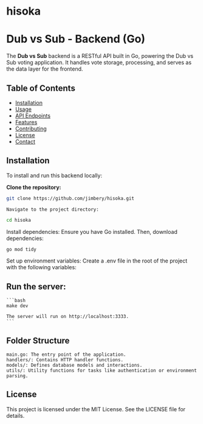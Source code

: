 # hisoka

# Dub vs Sub - Backend (Go)

The **Dub vs Sub** backend is a RESTful API built in Go, powering the Dub vs Sub voting application. It handles vote storage, processing, and serves as the data layer for the frontend.

## Table of Contents

- [Installation](#installation)
- [Usage](#usage)
- [API Endpoints](#api-endpoints)
- [Features](#features)
- [Contributing](#contributing)
- [License](#license)
- [Contact](#contact)

## Installation

To install and run this backend locally:

**Clone the repository:**
   ```bash
   git clone https://github.com/jimbery/hisoka.git
  ```

    Navigate to the project directory:

   ```bash
cd hisoka
```
Install dependencies: Ensure you have Go installed. Then, download dependencies:

   ```bash
go mod tidy
```

Set up environment variables: Create a .env file in the root of the project with the following variables:

## Run the server:


    ```bash
    make dev

    The server will run on http://localhost:3333.
    ```

## Folder Structure

    main.go: The entry point of the application.
    handlers/: Contains HTTP handler functions.
    models/: Defines database models and interactions.
    utils/: Utility functions for tasks like authentication or environment parsing.


## License

This project is licensed under the MIT License. See the LICENSE file for details.
